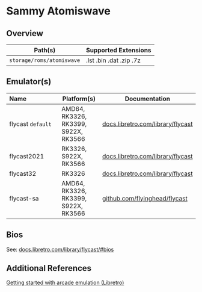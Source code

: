 # Sammy Atomiswave

## Overview

| Path(s) | Supported Extensions |
| --- | --- |
| `storage/roms/atomiswave` | .lst .bin .dat .zip .7z |

## Emulator(s)

| Name&nbsp;&nbsp;&nbsp;&nbsp;&nbsp;&nbsp;&nbsp;&nbsp;&nbsp;&nbsp;&nbsp;&nbsp;&nbsp;&nbsp;&nbsp;&nbsp;&nbsp;&nbsp; | Platform(s) | Documentation |
| --- | --- | --- |
| flycast&nbsp;`default` | AMD64, RK3326, RK3399, S922X, RK3566 | [docs.libretro.com/library/flycast](https://docs.libretro.com/library/flycast/) |
| flycast2021 | RK3326, S922X, RK3566 | [docs.libretro.com/library/flycast](https://docs.libretro.com/library/flycast/) |
| flycast32 | RK3326 | [docs.libretro.com/library/flycast](https://docs.libretro.com/library/flycast/) |
| flycast-sa | AMD64, RK3326, RK3399, S922X, RK3566 | [github.com/flyinghead/flycast](https://github.com/flyinghead/flycast/) |

## Bios

See: [docs.libretro.com/library/flycast/#bios](https://docs.libretro.com/library/flycast/#bios)

## Additional References

[Getting started with arcade emulation (Libretro)](https://docs.libretro.com/guides/arcade-getting-started/)